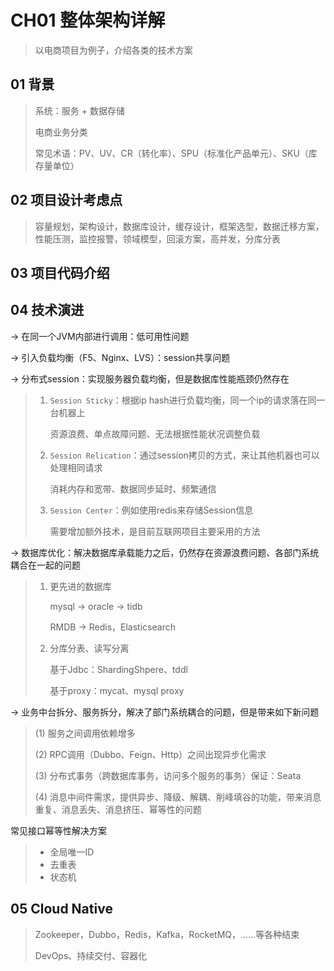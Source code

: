 # CH01 整体架构详解

> 以电商项目为例子，介绍各类的技术方案

## 01 背景

> 系统：服务 + 数据存储
>
> 电商业务分类
>
> 常见术语：PV、UV、CR（转化率）、SPU（标准化产品单元）、SKU（库存量单位）

## 02 项目设计考虑点

> 容量规划，架构设计，数据库设计，缓存设计，框架选型，数据迁移方案，性能压测，监控报警，领域模型，回滚方案，高并发，分库分表

## 03 项目代码介绍

## 04 技术演进

→ 在同一个JVM内部进行调用：低可用性问题

→ 引入负载均衡（F5、Nginx、LVS）：session共享问题

→ 分布式session：实现服务器负载均衡，但是数据库性能瓶颈仍然存在

> 1. `Session Sticky`：根据ip hash进行负载均衡，同一个ip的请求落在同一台机器上
>
>     资源浪费、单点故障问题、无法根据性能状况调整负载
>
> 2. `Session Relication`：通过session拷贝的方式，来让其他机器也可以处理相同请求
>
>     消耗内存和宽带、数据同步延时、频繁通信
>
> 3. `Session Center`：例如使用redis来存储Session信息
>
>     需要增加额外技术，是目前互联网项目主要采用的方法

→ 数据库优化：解决数据库承载能力之后，仍然存在资源浪费问题、各部门系统耦合在一起的问题

> 1. 更先进的数据库
>
>     mysql → oracle → tidb 
>
>     RMDB → Redis，Elasticsearch
>
> 2. 分库分表、读写分离
>
>     基于Jdbc：ShardingShpere、tddl
>
>     基于proxy：mycat、mysql proxy

→ 业务中台拆分、服务拆分，解决了部门系统耦合的问题，但是带来如下新问题

> (1) 服务之间调用依赖增多
>
> (2) RPC调用（Dubbo、Feign、Http）之间出现异步化需求
>
> (3) 分布式事务（跨数据库事务，访问多个服务的事务）保证：Seata
>
> (4) 消息中间件需求，提供异步、降级、解耦、削峰填谷的功能，带来消息重复、消息丢失、消息挤压、幂等性的问题

常见接口幂等性解决方案

> * 全局唯一ID
> * 去重表
> * 状态机

## 05 Cloud Native

> Zookeeper，Dubbo，Redis，Kafka，RocketMQ，……等各种结束
>
> DevOps、持续交付、容器化

